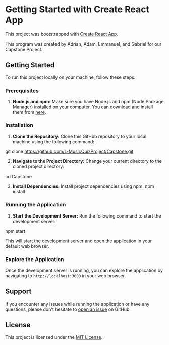 # Getting Started with Create React App

This project was bootstrapped with [Create React App](https://github.com/facebook/create-react-app).

This program was created by Adrian, Adam, Emmanuel, and Gabriel for our Capstone Project.

## Getting Started

To run this project locally on your machine, follow these steps:

### Prerequisites

1. **Node.js and npm:** Make sure you have Node.js and npm (Node Package Manager) installed on your computer. You can download and install them from [here](https://nodejs.org/).

### Installation

1. **Clone the Repository:** Clone this GitHub repository to your local machine using the following command:

git clone https://github.com/L-MusicQuizProject/Capstone.git

2. **Navigate to the Project Directory:** Change your current directory to the cloned project directory:

cd Capstone

3. **Install Dependencies:** Install project dependencies using npm:
   npm install

### Running the Application

1. **Start the Development Server:** Run the following command to start the development server:

npm start

This will start the development server and open the application in your default web browser.

### Explore the Application

Once the development server is running, you can explore the application by navigating to `http://localhost:3000` in your web browser.

## Support

If you encounter any issues while running the application or have any questions, please don't hesitate to [open an issue](https://github.com/L-MusicQuizProject/Capstone.git) on GitHub.

## License

This project is licensed under the [MIT License](LICENSE).
